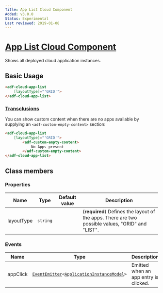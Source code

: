 ```yaml
---
Title: App List Cloud Component
Added: v3.0.0
Status: Experimental
Last reviewed: 2019-01-08
---
```


# [App List Cloud Component](../../lib/process-services-cloud/src/lib/app/components/app-list-cloud.component.ts "Defined in app-list-cloud.component.ts")

Shows all deployed cloud application instances.

## Basic Usage

```html
<adf-cloud-app-list 
    [layoutType]="'GRID'">
</adf-cloud-app-list>
```

### [Transclusions](../user-guide/transclusion.md)

You can show custom content when there are no apps available by supplying an
`<adf-custom-empty-content>` section:

```html
<adf-cloud-app-list
    [layoutType]="'GRID'">
        <adf-custom-empty-content>
            No Apps present
        </adf-custom-empty-content>
</adf-cloud-app-list>
```

## Class members

### Properties

| Name | Type | Default value | Description |
| ---- | ---- | ------------- | ----------- |
| layoutType | `string` |  | (**required**) Defines the layout of the apps. There are two possible values, "GRID" and "LIST". |

### Events

| Name | Type | Description |
| ---- | ---- | ----------- |
| appClick | [`EventEmitter`](https://angular.io/api/core/EventEmitter)`<`[`ApplicationInstanceModel`](../../lib/process-services-cloud/src/lib/app/models/application-instance.model.ts)`>` | Emitted when an app entry is clicked. |

